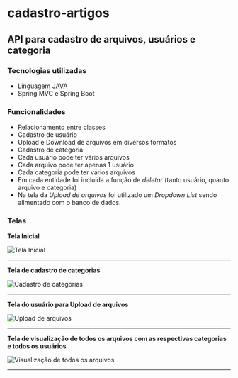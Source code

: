 # cadastro-artigos

## API para cadastro de arquivos, usuários e categoria

### Tecnologias utilizadas
* Linguagem JAVA
* Spring MVC e Spring Boot

### Funcionalidades
* Relacionamento entre classes
* Cadastro de usuário
* Upload e Download de arquivos em diversos formatos
* Cadastro de categoria
* Cada usuário pode ter vários arquivos
* Cada arquivo pode ter apenas 1 usuário
* Cada categoria pode ter vários arquivos
* Em cada entidade foi incluída a função de *deletar* (tanto usuário, quanto arquivo e categoria)
* Na tela da *Upload de arquivos* foi utilizado um *Dropdown List* sendo alimentado com o banco de dados.

### Telas

**Tela Inicial**

![Tela Inicial](https://user-images.githubusercontent.com/69283422/156903607-2be3b6e7-9adf-4912-9235-593ac1f437fb.png)
***
**Tela de cadastro de categorias**

![Cadastro de categorias](https://user-images.githubusercontent.com/69283422/156903681-6cf05c54-6211-4839-a594-411726930801.png)
***
**Tela do usuário para Upload de arquivos**

![Upload de arquivos](https://user-images.githubusercontent.com/69283422/156904110-f0d04386-abca-4c1b-850f-26b7518427e6.png)
***
**Tela de visualização de todos os arquivos com as respectivas categorias e todos os usuários**

![Visualização de todos os arquivos](https://user-images.githubusercontent.com/69283422/156904118-58fc1ec3-697c-47cc-92a1-b47639c0cecf.png)
***






